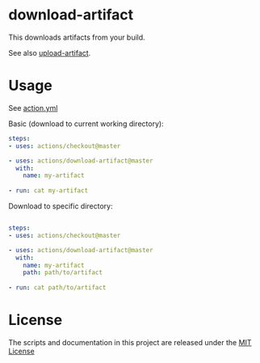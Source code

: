 # download-artifact

This downloads artifacts from your build.

See also [upload-artifact](https://github.com/actions/upload-artifact).

# Usage

See [action.yml](action.yml)

Basic (download to current working directory):
```yaml
steps:
- uses: actions/checkout@master

- uses: actions/download-artifact@master
  with:
    name: my-artifact
    
- run: cat my-artifact
```

Download to specific directory:
```yaml

steps:
- uses: actions/checkout@master

- uses: actions/download-artifact@master
  with:
    name: my-artifact
    path: path/to/artifact
    
- run: cat path/to/artifact
```

# License

The scripts and documentation in this project are released under the [MIT License](LICENSE)
